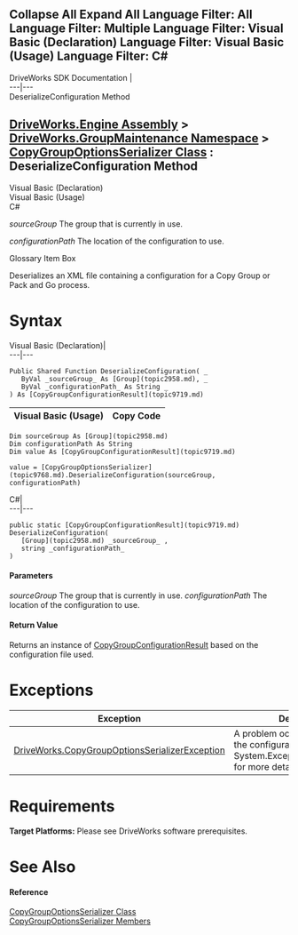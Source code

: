 Collapse All Expand All Language Filter: All  Language Filter: Multiple  Language Filter: Visual Basic (Declaration) Language Filter: Visual Basic (Usage) Language Filter: C#  
---  
DriveWorks SDK Documentation  |   
---|---  
DeserializeConfiguration Method   
  
[DriveWorks.Engine Assembly](topic2156.md) > [DriveWorks.GroupMaintenance Namespace](topic9628.md) > [CopyGroupOptionsSerializer Class](topic9768.md) : DeserializeConfiguration Method  
---  
  
Visual Basic (Declaration)    
Visual Basic (Usage)    
C# 

_sourceGroup_
    The group that is currently in use.

_configurationPath_
    The location of the configuration to use.

Glossary Item Box

Deserializes an XML file containing a configuration for a Copy Group or Pack and Go process. 

# Syntax

Visual Basic (Declaration)|   
---|---  
      
    
    Public Shared Function DeserializeConfiguration( _
       ByVal _sourceGroup_ As [Group](topic2958.md), _
       ByVal _configurationPath_ As String _
    ) As [CopyGroupConfigurationResult](topic9719.md)  
  
Visual Basic (Usage)| Copy Code  
---|---  
      
    
    Dim sourceGroup As [Group](topic2958.md)
    Dim configurationPath As String
    Dim value As [CopyGroupConfigurationResult](topic9719.md)
     
    value = [CopyGroupOptionsSerializer](topic9768.md).DeserializeConfiguration(sourceGroup, configurationPath)  
  
C#|   
---|---  
      
    
    public static [CopyGroupConfigurationResult](topic9719.md) DeserializeConfiguration( 
       [Group](topic2958.md) _sourceGroup_ ,
       string _configurationPath_
    )  
  
#### Parameters

 _sourceGroup_
    The group that is currently in use.
_configurationPath_
    The location of the configuration to use.

#### Return Value

Returns an instance of [CopyGroupConfigurationResult](topic9719.md) based on the configuration file used.

# Exceptions

Exception| Description  
---|---  
[DriveWorks.CopyGroupOptionsSerializerException](topic2615.md)| A problem occurred deserializing the configuration file, check the System.Exception.InnerException for more detail.  
  
# Requirements

**Target Platforms:** Please see DriveWorks software prerequisites.

# See Also

#### Reference

[CopyGroupOptionsSerializer Class](topic9768.md)   
[CopyGroupOptionsSerializer Members](topic9769.md)


